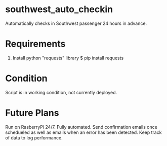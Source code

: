 # southwest_auto_checkin
Automatically checks in Southwest passenger 24 hours in advance.

# Requirements
1. Install python "requests" library
      $ pip install requests

# Condition
Script is in working condition, not currently deployed.

# Future Plans
Run on RasberryPi 24/7.
Fully automated. Send confirmation emails once schedueled as well as emails when an error has been detected.
Keep track of data to log performance. 
